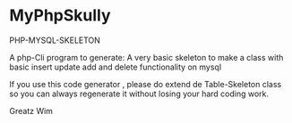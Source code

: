 MyPhpSkully
===========

PHP-MYSQL-SKELETON

A php-Cli program to generate:
A very basic skeleton to make a class with basic insert update add and delete functionality on mysql

If you use this code generator , please do extend de Table-Skeleton class so you can always regenerate it without 
losing your hard coding work.

Greatz
Wim
